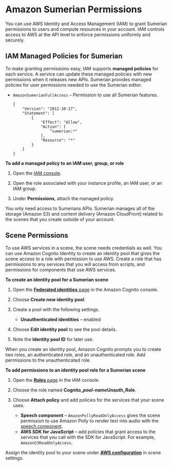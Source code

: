 # Amazon Sumerian Permissions<a name="sumerian-permissions"></a>

You can use AWS Identity and Access Management \(IAM\) to grant Sumerian permissions to users and compute resources in your account\. IAM controls access to AWS at the API level to enforce permissions uniformly and securely\.

## IAM Managed Policies for Sumerian<a name="permissions-managedpolicies"></a>

To make granting permissions easy, IAM supports **managed policies** for each service\. A service can update these managed policies with new permissions when it releases new APIs\. Sumerian provides managed policies for user permissions needed to use the Sumerian editor\.
+ `AmazonSumerianFullAccess` – Permission to use all Sumerian features\.

  ```
  {
      "Version": "2012-10-17",
      "Statement": [
          {
              "Effect": "Allow",
              "Action": [
                  "sumerian:*"
              ],
              "Resource": "*"
          }
      ]
  }
  ```

**To add a managed policy to an IAM user, group, or role**

1. Open the [IAM console](https://console.aws.amazon.com/iam/home)\.

1. Open the role associated with your instance profile, an IAM user, or an IAM group\.

1. Under **Permissions**, attach the managed policy\.

You only need access to Sumerians APIs\. Sumerian manages all of the storage \(Amazon S3\) and content delivery \(Amazon CloudFront\) related to the scenes that you create outside of your account\.

## Scene Permissions<a name="permissions-scene"></a>

To use AWS services in a scene, the scene needs credentials as well\. You can use Amazon Cognito Identity to create an identity pool that gives the scene access to a role with permission to use AWS\. Create a role that has permissions to any services that you will access from scripts, and permissions for components that use AWS services\.

**To create an identity pool for a Sumerian scene**

1. Open the [**Federated identities** page](https://console.aws.amazon.com/cognito/federated) in the Amazon Cognito console\.

1. Choose **Create new identity pool**\.

1. Create a pool with the following settings\.
   + **Unauthenticated identities** – enabled

1. Choose **Edit identity pool** to see the pool details\.

1. Note the **Identity pool ID** for later use\.

When you create an identity pool, Amazon Cognito prompts you to create two roles, an authenticated role, and an unauthenticated role\. Add permissions to the unauthenticated role\.

**To add permissions to an identity pool role for a Sumerian scene**

1. Open the [**Roles** page](https://console.aws.amazon.com/iam/home#/roles) in the IAM console\.

1. Choose the role named **Cognito\_*pool\-name*Unauth\_Role**\.

1. Choose **Attach policy** and add policies for the services that your scene uses\.
   + **Speech component** – `AmazonPollyReadOnlyAccess` gives the scene permission to use Amazon Polly to render text into audio with the [speech component](entities-speech.md)\.
   + **AWS SDK for JavaScript** – add policies that grant access to the services that you call with the SDK for JavaScript\. For example, `AmazonS3ReadOnlyAccess`\.

Assign the identity pool to your scene under **[AWS configuration](scene-aws.md)** in scene settings\.